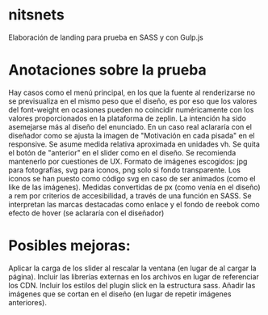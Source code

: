 # nitsnets
Elaboración de landing para prueba en SASS y con Gulp.js



# Anotaciones sobre la prueba
Hay casos como el menú principal, en los que la fuente al renderizarse no se previsualiza en el mismo peso que el diseño, es por eso que los valores del font-weight en ocasiones pueden no coincidir numéricamente con los valores proporcionados en la plataforma de zeplin. La intención ha sido asemejarse más al diseño del enunciado.
En un caso real aclararía con el diseñador como se ajusta la imagen de "Motivación en cada pisada" en el responsive. Se asume medida relativa aproximada en unidades vh.
Se quita el botón de "anterior" en el slider como en el diseño. Se recomienda mantenerlo por cuestiones de UX.
Formato de imágenes escogidos: jpg para fotografías, svg para iconos, png solo si fondo transparente. Los iconos se han puesto como código svg en caso de ser animados (como el like de las imágenes).
Medidas convertidas de px (como venía en el diseño) a rem por criterios de accesibilidad, a través de una función en SASS.
Se interpretan las marcas destacadas como enlace y el fondo de reebok como efecto de hover (se aclararía con el diseñador)

# Posibles mejoras:
Aplicar la carga de los slider al rescalar la ventana (en lugar de al cargar la página).
Incluir las librerías externas en los archivos en lugar de referenciar los CDN.
Incluir los estilos del plugin slick en la estructura sass.
Añadir las imágenes que se cortan en el diseño (en lugar de repetir imágenes anteriores).
